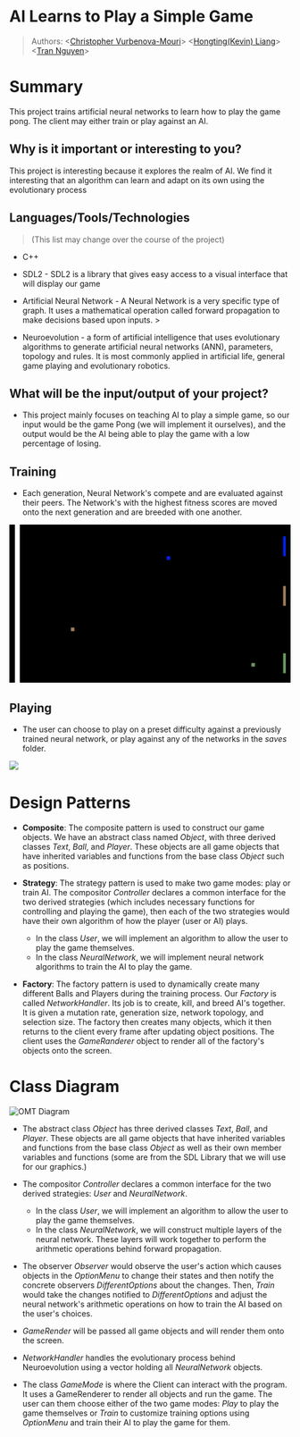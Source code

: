 # AI Learns to Play a Simple Game
 > Authors:
 \<[Christopher Vurbenova-Mouri](https://github.com/Quidifer)\>
 \<[Hongting(Kevin) Liang](https://github.com/kevin7816)\>
 \<[Tran Nguyen](https://github.com/trannguyen28)\>
 
 # Summary
 This project trains artificial neural networks to learn how to play the game pong. The client may either train or play against
 an AI.

## Why is it important or interesting to you?
 This project is interesting because it explores the realm of AI. We find it interesting
that an algorithm can learn and adapt on its own using the evolutionary process


## Languages/Tools/Technologies
> (This list may change over the course of the project)
 * C++

 * SDL2 - SDL2 is a library that gives easy access to a visual interface that will display our game

 * Artificial Neural Network - A Neural Network is a very specific type of graph. It uses a mathematical operation called forward
 propagation to make decisions based upon inputs. \>
 
 * Neuroevolution - a form of artificial intelligence that uses evolutionary algorithms to generate artificial neural networks (ANN), parameters, topology and rules. It is most commonly applied in artificial life, general game playing and evolutionary robotics.

## What will be the input/output of your project?
 * This project mainly focuses on teaching AI to play a simple game, so our input would be the game Pong (we will implement it ourselves), and the output would be the AI being able to play the game with a low percentage of losing.
 
## Training
 * Each generation, Neural Network's compete and are evaluated against their peers. The Network's with the highest fitness scores are moved onto the next generation and are breeded with one another. 

 ![](Training.gif)
 
## Playing
 * The user can choose to play on a preset difficulty against a previously trained neural network, or play against any of the networks in the *saves* folder.
 
  ![](Playing.gif)

# Design Patterns
 * **Composite**: The composite pattern is used to construct our game objects. We have an abstract class named *Object*, with three derived classes *Text*, *Ball*, and *Player*. These objects are all game objects that have inherited variables and functions from the base class *Object* such as positions.

 * **Strategy**: The strategy pattern is used to make two game modes: play or train AI. The compositor *Controller* declares a common interface for the two derived strategies (which includes necessary functions for controlling and playing the game), then each of the two strategies would have their own algorithm of how the player (user or AI) plays.
   * In the class *User*, we will implement an algorithm to allow the user to play the game themselves.
   * In the class *NeuralNetwork*, we will implement neural network algorithms to train the AI to play the game.

 * **Factory**: The factory pattern is used to dynamically create many different Balls and Players during the training process. Our *Factory* is called *NetworkHandler*. Its job is to create, kill, and breed AI's together. It is given a mutation rate, generation size, network topology, and selection size. The factory then creates many objects, which it then returns to the client every frame after updating object positions. The client uses the *GameRanderer* object to render all of the factory's objects onto the screen.
 
# Class Diagram
![OMT Diagram](https://github.com/cs100/final-project-cvurb001-hlian050-tnguy918/blob/master/AI%20Learns%20to%20Play%20Pong.png)
* The abstract class *Object* has three derived classes *Text*, *Ball*, and *Player*. These objects are all game objects that have inherited variables and functions from the base class *Object* as well as their own member variables and functions (some are from the SDL Library that we will use for our graphics.)

 * The compositor *Controller* declares a common interface for the two derived strategies: *User* and *NeuralNetwork*.
   * In the class *User*, we will implement an algorithm to allow the user to play the game themselves.
   * In the class *NeuralNetwork*, we will construct multiple layers of the neural network. These layers will work together to perform the arithmetic operations behind forward propagation.

 * The observer *Observer* would observe the user's action which causes objects in the *OptionMenu* to change their states and then notify the concrete observers *DifferentOptions* about the changes. Then, *Train* would take the changes notified to *DifferentOptions* and adjust the neural network's arithmetic operations on how to train the AI based on the user's choices.

 * *GameRender* will be passed all game objects and will render them onto the screen.

 * *NetworkHandler* handles the evolutionary process behind Neuroevolution using a vector holding all *NeuralNetwork* objects.

 * The class *GameMode* is where the Client can interact with the program. It uses a GameRenderer to render all objects and run the game. The user can them choose either of the two game modes: *Play* to play the game themselves or *Train* to customize training options using *OptionMenu* and train their AI to play the game for them.
